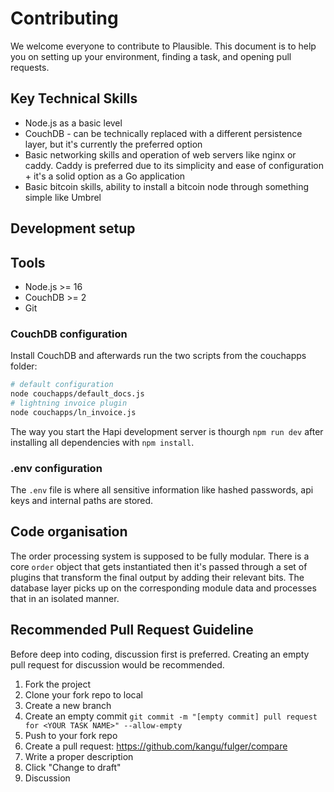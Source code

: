 # Contributing

We welcome everyone to contribute to Plausible. This document is to help you on setting up your environment, finding a task, and opening pull requests.

## Key Technical Skills
* Node.js as a basic level
* CouchDB - can be technically replaced with a different persistence layer, but it's currently
the preferred option
* Basic networking skills and operation of web servers like nginx or caddy. Caddy is preferred due
to its simplicity and ease of configuration + it's a solid option as a Go application
* Basic bitcoin skills, ability to install a bitcoin node through something simple like Umbrel

## Development setup

## Tools

- Node.js >= 16
- CouchDB >= 2
- Git

### CouchDB configuration

Install CouchDB and afterwards run the two scripts from the couchapps folder:

```bash
# default configuration
node couchapps/default_docs.js
# lightning invoice plugin
node couchapps/ln_invoice.js
```

The way you start the Hapi development server is thourgh `npm run dev` after installing all
dependencies with `npm install`.

### .env configuration

The `.env` file is where all sensitive information like hashed passwords, api keys and internal
paths are stored.

## Code organisation

The order processing system is supposed to be fully modular. There is a core `order` object
that gets instantiated then it's passed through a set of plugins that transform the final
output by adding their relevant bits.
The database layer picks up on the corresponding module data and processes that in an isolated
manner.

## Recommended Pull Request Guideline

Before deep into coding, discussion first is preferred. Creating an empty pull request for discussion would be recommended.

1. Fork the project
1. Clone your fork repo to local
1. Create a new branch
1. Create an empty commit
   `git commit -m "[empty commit] pull request for <YOUR TASK NAME>" --allow-empty`
1. Push to your fork repo
1. Create a pull request: https://github.com/kangu/fulger/compare
1. Write a proper description
1. Click "Change to draft"
1. Discussion

